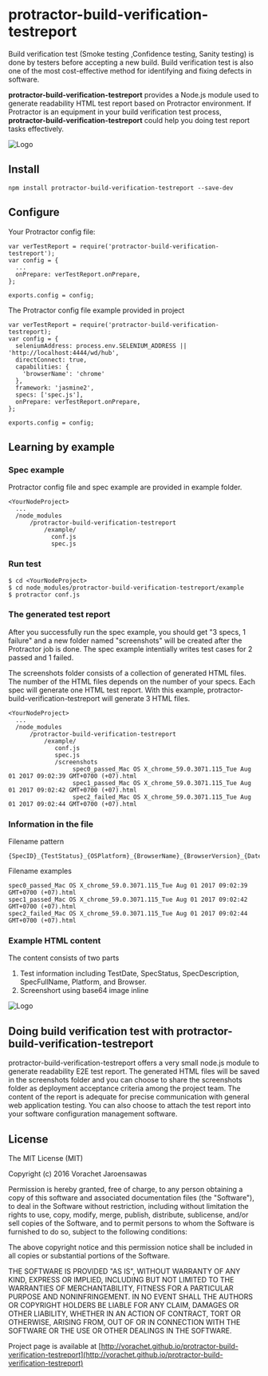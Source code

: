 # protractor-build-verification-testreport

Build verification test (Smoke testing ,Confidence testing, Sanity testing) is done by testers before accepting a new build. Build verification test is also one of the most cost-effective method for identifying and fixing defects in software.

**protractor-build-verification-testreport** provides a Node.js module used to generate readability HTML test report based on Protractor environment.  If Protractor is an equipment in your build verification test process, **protractor-build-verification-testreport** could help you doing test report tasks effectively.

![Logo](https://github.com/vorachet/attanomat-protractor-screenshot/raw/master/demo.gif)

## Install

```
npm install protractor-build-verification-testreport --save-dev
```

## Configure

Your Protractor config file:
```
var verTestReport = require('protractor-build-verification-testreport');
var config = {
  ...
  onPrepare: verTestReport.onPrepare,
};

exports.config = config;
```

The Protractor config file example provided in project
```
var verTestReport = require('protractor-build-verification-testreport);
var config = {
  seleniumAddress: process.env.SELENIUM_ADDRESS || 'http://localhost:4444/wd/hub',
  directConnect: true,
  capabilities: {
    'browserName': 'chrome'
  },
  framework: 'jasmine2',
  specs: ['spec.js'],
  onPrepare: verTestReport.onPrepare,
};

exports.config = config;
```
## Learning by example

### Spec example

Protractor config file and spec example are provided in example folder.

```
<YourNodeProject>
  ...
  /node_modules
      /protractor-build-verification-testreport
          /example/
            conf.js
            spec.js
```

### Run test
```
$ cd <YourNodeProject>
$ cd node_modules/protractor-build-verification-testreport/example
$ protractor conf.js
```

### The generated test report

After you successfully run the spec example, you should get "3 specs, 1 failure" and a new folder named "screenshots" will be created after the Protractor job is done. The spec example intentially writes test cases for 2 passed and 1 failed.

The screenshots folder consists of a collection of generated HTML files. The number of the HTML files depends on the number of your specs. Each spec will generate one HTML test report. With this example, protractor-build-verification-testreport will generate 3 HTML files.

```
<YourNodeProject>
  ...
  /node_modules
      /protractor-build-verification-testreport
          /example/
             conf.js
             spec.js
             /screenshots
                  spec0_passed_Mac OS X_chrome_59.0.3071.115_Tue Aug 01 2017 09:02:39 GMT+0700 (+07).html
                  spec1_passed_Mac OS X_chrome_59.0.3071.115_Tue Aug 01 2017 09:02:42 GMT+0700 (+07).html
                  spec2_failed_Mac OS X_chrome_59.0.3071.115_Tue Aug 01 2017 09:02:44 GMT+0700 (+07).html
```

### Information in the file

Filename pattern
```
{SpecID}_{TestStatus}_{OSPlatform}_{BrowserName}_{BrowserVersion}_{DateTime}.html
```

Filename examples

```
spec0_passed_Mac OS X_chrome_59.0.3071.115_Tue Aug 01 2017 09:02:39 GMT+0700 (+07).html
spec1_passed_Mac OS X_chrome_59.0.3071.115_Tue Aug 01 2017 09:02:42 GMT+0700 (+07).html
spec2_failed_Mac OS X_chrome_59.0.3071.115_Tue Aug 01 2017 09:02:44 GMT+0700 (+07).html
```

### Example HTML content

The content consists of two parts
 1. Test information including TestDate, SpecStatus, SpecDescription, SpecFullName, Platform, and Browser.
 2. Screenshort using base64 image inline

![Logo](https://github.com/vorachet/protractor-build-verification-testreport/raw/master/exampleReport.png)

## Doing build verification test with protractor-build-verification-testreport

protractor-build-verification-testreport offers a very small node.js module to generate readability E2E test report. The generated HTML files will be saved in the screenshots folder and you can choose to share the screenshots folder as deployment acceptance criteria among the project team. The content of the report is adequate for precise communication with general web application testing.  You can also choose to attach the test report into your software configuration management software.


## License


The MIT License (MIT)

Copyright (c) 2016 Vorachet Jaroensawas

Permission is hereby granted, free of charge, to any person obtaining a copy
of this software and associated documentation files (the "Software"), to deal
in the Software without restriction, including without limitation the rights
to use, copy, modify, merge, publish, distribute, sublicense, and/or sell
copies of the Software, and to permit persons to whom the Software is
furnished to do so, subject to the following conditions:

The above copyright notice and this permission notice shall be included in all
copies or substantial portions of the Software.

THE SOFTWARE IS PROVIDED "AS IS", WITHOUT WARRANTY OF ANY KIND, EXPRESS OR
IMPLIED, INCLUDING BUT NOT LIMITED TO THE WARRANTIES OF MERCHANTABILITY,
FITNESS FOR A PARTICULAR PURPOSE AND NONINFRINGEMENT. IN NO EVENT SHALL THE
AUTHORS OR COPYRIGHT HOLDERS BE LIABLE FOR ANY CLAIM, DAMAGES OR OTHER
LIABILITY, WHETHER IN AN ACTION OF CONTRACT, TORT OR OTHERWISE, ARISING FROM,
OUT OF OR IN CONNECTION WITH THE SOFTWARE OR THE USE OR OTHER DEALINGS IN THE
SOFTWARE.



Project page is available at [http://vorachet.github.io/protractor-build-verification-testreport](http://vorachet.github.io/protractor-build-verification-testreport)

